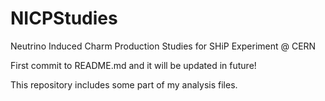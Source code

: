 # NICPStudies
Neutrino Induced Charm Production Studies for SHiP Experiment @ CERN

First commit to README.md and it will be updated in future!

This repository includes some part of my analysis files.
